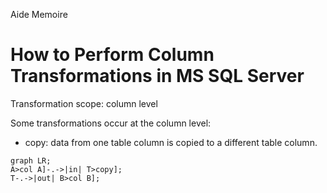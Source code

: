 Aide Memoire 

How to Perform Column Transformations in MS SQL Server 
====================================================== 

Transformation scope: column level 

Some transformations occur at the column level: 
- copy: data from one table column is copied to a different table column. 

```mermaid 
graph LR; 
A>col A]-.->|in| T>copy]; 
T-.->|out| B>col B];
``` 
